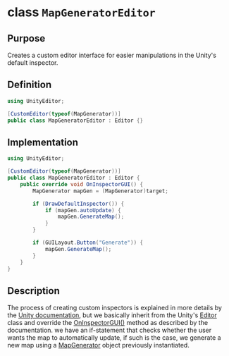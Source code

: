 # class `MapGeneratorEditor`

## Purpose

Creates a custom editor interface for easier manipulations in the Unity's default inspector.

## Definition

```csharp
using UnityEditor;

[CustomEditor(typeof(MapGenerator))]
public class MapGeneratorEditor : Editor {}
```

## Implementation
```csharp
using UnityEditor;

[CustomEditor(typeof(MapGenerator))]
public class MapGeneratorEditor : Editor {
    public override void OnInspectorGUI() {
        MapGenerator mapGen = (MapGenerator)target;

        if (DrawDefaultInspector()) {
            if (mapGen.autoUpdate) {
                mapGen.GenerateMap();
            }
        }

        if (GUILayout.Button("Generate")) {
            mapGen.GenerateMap();
        }
    }
}
```

## Description

The process of creating custom inspectors is explained in more details by the [Unity documentation](https://docs.unity3d.com/ScriptReference/Editor.html), but we basically inherit from the Unity's [Editor](https://docs.unity3d.com/ScriptReference/Editor.html) class and override the [OnInspectorGUI()](https://docs.unity3d.com/ScriptReference/Editor.OnInspectorGUI.html) method as described by the documentation. we have an if-statement that checks whether the user wants the map to automatically update, if such is the case, we generate a new map using a [MapGenerator]() object previously instantiated.













